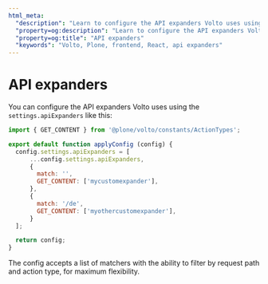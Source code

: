 ```yaml
---
html_meta:
  "description": "Learn to configure the API expanders Volto uses using the `settings.apiExpanders` like this"
  "property=og:description": "Learn to configure the API expanders Volto uses using the `settings.apiExpanders` like this"
  "property=og:title": "API expanders"
  "keywords": "Volto, Plone, frontend, React, api expanders"
---
```


# API expanders

You can configure the API expanders Volto uses using the `settings.apiExpanders` like this:

```jsx
import { GET_CONTENT } from '@plone/volto/constants/ActionTypes';

export default function applyConfig (config) {
  config.settings.apiExpanders = [
      ...config.settings.apiExpanders,
      {
        match: '',
        GET_CONTENT: ['mycustomexpander'],
      },
      {
        match: '/de',
        GET_CONTENT: ['myothercustomexpander'],
      }
  ];

  return config;
}
```

The config accepts a list of matchers with the ability to filter by request path and action type, for maximum flexibility.
